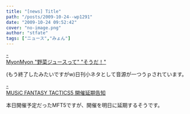 ```yaml
---
title: "[news] Title"
path: "/posts/2009-10-24--wp1291"
date: "2009-10-24 09:52:42"
cover: "no-image.png"
author: "stfate"
tags: ["ニュース","みょん"]
---
```


<style type="text/css">
<!--
p {white-space: pre-wrap};
-->
</style>

<a class="topics" href="http://www.myonmyon.com/" target="_blank">- MyonMyon "野菜ジュースって" "そうだ！"</a>
<div class="news">(もう終了したみたいですがw)日刊小ネタとして音源が一つうｐされています。</div>

<a class="topics" href="http://mft.exdeath.info/" target="_blank">- MUSiC FANTASY TACTICS5 開催延期告知</a>
<div class="news">本日開催予定だったMFT5ですが、開催を明日に延期するそうです。</div>